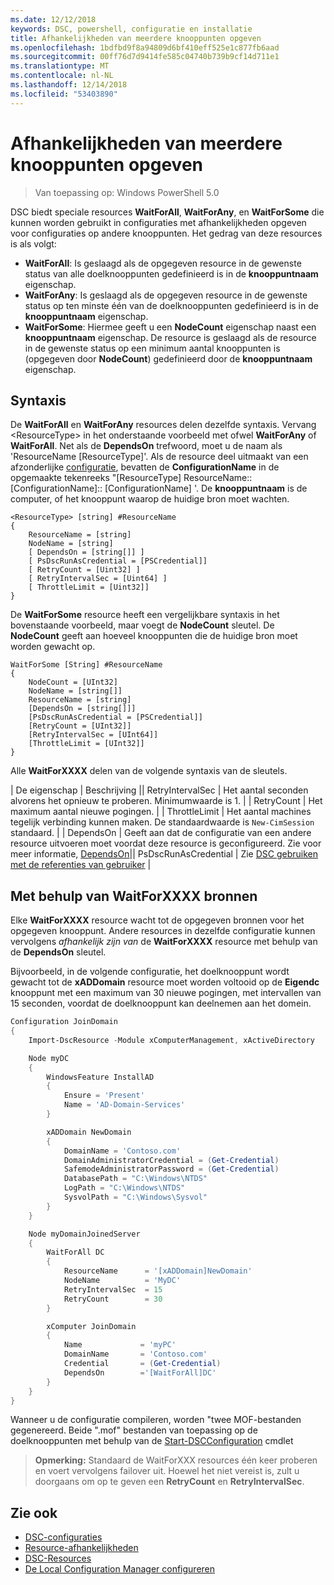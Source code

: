 ```yaml
---
ms.date: 12/12/2018
keywords: DSC, powershell, configuratie en installatie
title: Afhankelijkheden van meerdere knooppunten opgeven
ms.openlocfilehash: 1bdfbd9f8a94809d6bf410eff525e1c877fb6aad
ms.sourcegitcommit: 00ff76d7d9414fe585c04740b739b9cf14d711e1
ms.translationtype: MT
ms.contentlocale: nl-NL
ms.lasthandoff: 12/14/2018
ms.locfileid: "53403890"
---
```

# <a name="specifying-cross-node-dependencies"></a>Afhankelijkheden van meerdere knooppunten opgeven

> Van toepassing op: Windows PowerShell 5.0

DSC biedt speciale resources **WaitForAll**, **WaitForAny**, en **WaitForSome** die kunnen worden gebruikt in configuraties met afhankelijkheden opgeven voor configuraties op andere knooppunten. Het gedrag van deze resources is als volgt:

- **WaitForAll**: Is geslaagd als de opgegeven resource in de gewenste status van alle doelknooppunten gedefinieerd is in de **knooppuntnaam** eigenschap.
- **WaitForAny**: Is geslaagd als de opgegeven resource in de gewenste status op ten minste één van de doelknooppunten gedefinieerd is in de **knooppuntnaam** eigenschap.
- **WaitForSome**: Hiermee geeft u een **NodeCount** eigenschap naast een **knooppuntnaam** eigenschap. De resource is geslaagd als de resource in de gewenste status op een minimum aantal knooppunten is (opgegeven door **NodeCount**) gedefinieerd door de **knooppuntnaam** eigenschap.

## <a name="syntax"></a>Syntaxis

De **WaitForAll** en **WaitForAny** resources delen dezelfde syntaxis. Vervang \<ResourceType\> in het onderstaande voorbeeld met ofwel **WaitForAny** of **WaitForAll**.
Net als de **DependsOn** trefwoord, moet u de naam als 'ResourceName [ResourceType]'. Als de resource deel uitmaakt van een afzonderlijke [configuratie](configurations.md), bevatten de **ConfigurationName** in de opgemaakte tekenreeks "[ResourceType] ResourceName:: [ConfigurationName]:: [ConfigurationName] '. De **knooppuntnaam** is de computer, of het knooppunt waarop de huidige bron moet wachten.

```
<ResourceType> [string] #ResourceName
{
    ResourceName = [string]
    NodeName = [string]
    [ DependsOn = [string[]] ]
    [ PsDscRunAsCredential = [PSCredential]]
    [ RetryCount = [Uint32] ]
    [ RetryIntervalSec = [Uint64] ]
    [ ThrottleLimit = [Uint32]]
}
```

De **WaitForSome** resource heeft een vergelijkbare syntaxis in het bovenstaande voorbeeld, maar voegt de **NodeCount** sleutel. De **NodeCount** geeft aan hoeveel knooppunten die de huidige bron moet worden gewacht op.

```
WaitForSome [String] #ResourceName
{
    NodeCount = [UInt32]
    NodeName = [string[]]
    ResourceName = [string]
    [DependsOn = [string[]]]
    [PsDscRunAsCredential = [PSCredential]]
    [RetryCount = [UInt32]]
    [RetryIntervalSec = [UInt64]]
    [ThrottleLimit = [UInt32]]
}
```

Alle **WaitForXXXX** delen van de volgende syntaxis van de sleutels.

|  De eigenschap |  Beschrijving || RetryIntervalSec | Het aantal seconden alvorens het opnieuw te proberen. Minimumwaarde is 1. | | RetryCount | Het maximum aantal nieuwe pogingen. | | ThrottleLimit | Het aantal machines tegelijk verbinding kunnen maken. De standaardwaarde is `New-CimSession` standaard. | | DependsOn | Geeft aan dat de configuratie van een andere resource uitvoeren moet voordat deze resource is geconfigureerd. Zie voor meer informatie, [DependsOn](resource-depends-on.md)|| PsDscRunAsCredential | Zie [DSC gebruiken met de referenties van gebruiker](./runAsUser.md) |


## <a name="using-waitforxxxx-resources"></a>Met behulp van WaitForXXXX bronnen

Elke **WaitForXXXX** resource wacht tot de opgegeven bronnen voor het opgegeven knooppunt. Andere resources in dezelfde configuratie kunnen vervolgens *afhankelijk zijn van* de **WaitForXXXX** resource met behulp van de **DependsOn** sleutel.

Bijvoorbeeld, in de volgende configuratie, het doelknooppunt wordt gewacht tot de **xADDomain** resource moet worden voltooid op de **Eigendc** knooppunt met een maximum van 30 nieuwe pogingen, met intervallen van 15 seconden, voordat de doelknooppunt kan deelnemen aan het domein.

```powershell
Configuration JoinDomain
{
    Import-DscResource -Module xComputerManagement, xActiveDirectory

    Node myDC
    {
        WindowsFeature InstallAD
        {
            Ensure = 'Present'
            Name = 'AD-Domain-Services'
        }

        xADDomain NewDomain
        {
            DomainName = 'Contoso.com'
            DomainAdministratorCredential = (Get-Credential)
            SafemodeAdministratorPassword = (Get-Credential)
            DatabasePath = "C:\Windows\NTDS"
            LogPath = "C:\Windows\NTDS"
            SysvolPath = "C:\Windows\Sysvol"
        }
    }

    Node myDomainJoinedServer
    {
        WaitForAll DC
        {
            ResourceName      = '[xADDomain]NewDomain'
            NodeName          = 'MyDC'
            RetryIntervalSec  = 15
            RetryCount        = 30
        }

        xComputer JoinDomain
        {
            Name             = 'myPC'
            DomainName       = 'Contoso.com'
            Credential       = (Get-Credential)
            DependsOn        ='[WaitForAll]DC'
        }
    }
}
```

Wanneer u de configuratie compileren, worden "twee MOF-bestanden gegenereerd. Beide ".mof" bestanden van toepassing op de doelknooppunten met behulp van de [Start-DSCConfiguration](/powershell/module/psdesiredstateconfiguration/start-dscconfiguration) cmdlet

>**Opmerking:** Standaard de WaitForXXX resources één keer proberen en voert vervolgens failover uit. Hoewel het niet vereist is, zult u doorgaans om op te geven een **RetryCount** en **RetryIntervalSec**.

## <a name="see-also"></a>Zie ook

- [DSC-configuraties](configurations.md)
- [Resource-afhankelijkheden](resource-depends-on.md)
- [DSC-Resources](../resources/resources.md)
- [De Local Configuration Manager configureren](../managing-nodes/metaConfig.md)
